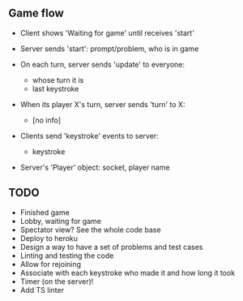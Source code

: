 ## Game flow
* Client shows 'Waiting for game' until receives 'start'
* Server sends 'start': prompt/problem, who is in game
* On each turn, server sends 'update' to everyone:
   * whose turn it is
   * last keystroke
* When its player X's turn, server sends 'turn' to X:
   * [no info]
* Clients send 'keystroke' events to server:
   * keystroke

* Server's 'Player' object: socket, player name

## TODO
* Finished game
* Lobby, waiting for game
* Spectator view? See the whole code base
* Deploy to heroku
* Design a way to have a set of problems and test cases
* Linting and testing the code
* Allow for rejoining
* Associate with each keystroke who made it and how long it took
* Timer (on the server)!
* Add TS linter
